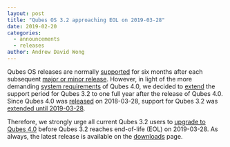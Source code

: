 ```yaml
---
layout: post
title: "Qubes OS 3.2 approaching EOL on 2019-03-28"
date: 2019-02-20
categories:
  - announcements
  - releases
author: Andrew David Wong
---
```


Qubes OS releases are normally [supported] for six months after each
subsequent [major or minor release]. However, in light of the more
demanding [system requirements] of Qubes 4.0, we decided to [extend]
the support period for Qubes 3.2 to one full year after the release of
Qubes 4.0. Since Qubes 4.0 was [released] on 2018-03-28, support for
Qubes 3.2 was [extended until 2019-03-28].

Therefore, we strongly urge all current Qubes 3.2 users to [upgrade to
Qubes 4.0] before Qubes 3.2 reaches end-of-life (EOL) on 2019-03-28.
As always, the latest release is available on the [downloads] page.

[supported]: https://www.qubes-os.org/doc/supported-versions/
[major or minor release]: https://www.qubes-os.org/doc/version-scheme/
[system requirements]: https://www.qubes-os.org/doc/system-requirements/#qubes-release-4x
[extend]: https://www.qubes-os.org/news/2016/09/02/4-0-minimum-requirements-3-2-extended-support/#extended-support-for-qubes-os-32
[released]: https://www.qubes-os.org/news/2018/03/28/qubes-40/
[extended until 2019-03-28]: https://www.qubes-os.org/news/2018/03/28/qubes-40/#the-past-and-the-future
[upgrade to Qubes 4.0]: https://www.qubes-os.org/doc/upgrade-to-r4.0/
[downloads]: https://www.qubes-os.org/downloads/

